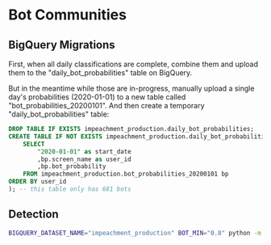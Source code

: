 # Bot Communities

## BigQuery Migrations

First, when all daily classifications are complete, combine them and upload them to the "daily_bot_probabilities" table on BigQuery.

But in the meantime while those are in-progress, manually upload a single day's probabilities (2020-01-01) to a new table called "bot_probabilities_20200101". And then create a temporary "daily_bot_probabilities" table:

```sql
DROP TABLE IF EXISTS impeachment_production.daily_bot_probabilities;
CREATE TABLE IF NOT EXISTS impeachment_production.daily_bot_probabilities as (
    SELECT
        "2020-01-01" as start_date
        ,bp.screen_name as user_id
        ,bp.bot_probability
    FROM impeachment_production.bot_probabilities_20200101 bp
ORDER BY user_id
); -- this table only has 681 bots
```

## Detection

```sh
BIGQUERY_DATASET_NAME="impeachment_production" BOT_MIN="0.8" python -m app.bot_communities.bot_retweet_grapher.py
```
